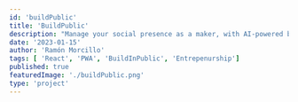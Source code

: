 ```yaml
---
id: 'buildPublic'
title: 'BuildPublic'
description: "Manage your social presence as a maker, with AI-powered build updates"
date: '2023-01-15'
author: 'Ramón Morcillo'
tags: [ 'React', 'PWA', 'BuildInPublic', 'Entrepenurship']
published: true
featuredImage: './buildPublic.png'
type: 'project'
---
```

